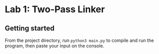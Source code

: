 # Lab 1: Two-Pass Linker

## Getting started

From the project directory, run `python3 main.py` to compile and run the program, then paste your input on the console. 